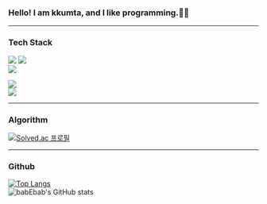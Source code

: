 ### Hello! I am kkumta, and I like programming.👩‍💻
<hr/>

### Tech Stack
<img src="https://img.shields.io/badge/Spring-6DB33F?style=flat-square&logo=Spring&logoColor=white"/></a>
<img src="https://img.shields.io/badge/Spring%20Boot-6DB33F?style=flat-square&logo=SpringBoot&logoColor=white"/></a></br>
<img src="https://img.shields.io/badge/Hibernate-59666C?style=flat-square&logo=Hibernate&logoColor=white"/></a>

<img src="https://img.shields.io/badge/Java-007396?style=flat-square&logoColor=white"/></a></br>
<img src="https://img.shields.io/badge/MySQL-4479A1?style=flat-square&logoColor=white"/></a>

<hr/>

### Algorithm
[![Solved.ac 프로필](http://mazassumnida.wtf/api/v2/generate_badge?boj=luawill)](https://solved.ac/luawill)</br>

<hr/>

### Github
[![Top Langs](https://github-readme-stats.vercel.app/api/top-langs/?username=babybeb&layout=compact&theme=dracula&langs_count=4)](https://github.com/anuraghazra/github-readme-stats)</br>
![babEbab's GitHub stats](https://github-readme-stats.vercel.app/api?username=babybeb&show_icons=true&theme=dracula)
